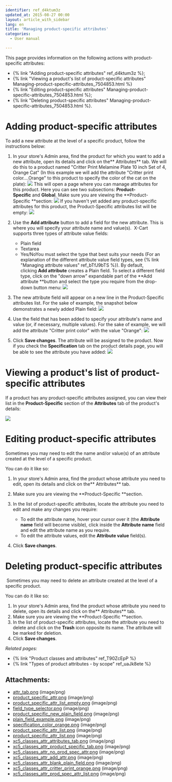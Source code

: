 ```yaml
---
identifier: ref_d4ktum3z
updated_at: 2015-08-27 00:00
layout: article_with_sidebar
lang: en
title: 'Managing product-specific attributes'
categories:
  - User manual

---
```



This page provides information on the following actions with product-specific attributes:

*   {% link "Adding product-specific attributes" ref_d4ktum3z %};
*   {% link "Viewing a product's list of product-specific attributes" Managing-product-specific-attributes_7504853.html %}
*   {% link "Editing product-specific attributes" Managing-product-specific-attributes_7504853.html %};
*   {% link "Deleting product-specific attributes" Managing-product-specific-attributes_7504853.html %}.

# Adding product-specific attributes 

To add a new attribute at the level of a specific product, follow the instructions below:

1.  In your store's Admin area, find the product for which you want to add a new attribute, open its details and click on the** Attributes** tab. We will do this to a product named "Critter Print Melamine Plate 10 inch Set of 4, Orange Cat" (In this example we will add the attribute "Critter print color....Orange" to this product to specify the color of the cat on the plate):
    ![]({{site.baseurl}}/attachments/7504853/8719250.png)
    This will open a page where you can manage attributes for this product. Here you can see two subsections: **Product-Specific** and **Global**. Make sure you are viewing the **Product-Specific **section:
    ![]({{site.baseurl}}/attachments/7504853/8719251.png?effects=drop-shadow)
    If you haven't yet added any product-specific attributes for this product, the Product-Specific attributes list will be empty:
    ![]({{site.baseurl}}/attachments/7504853/8719252.png?effects=drop-shadow)
2.  Use the **Add attribute** button to add a field for the new attribute. This is where you will specify your attribute name and value(s). 
    X-Cart supports three types of attribute value fields:

    *   Plain field
    *   Textarea
    *   Yes/NoYou must select the type that best suits your needs (For an explanation of the different attribute value field types, see {% link "Managing attribute values" ref_bTfJ9bTS %}). By default, clicking **Add attribute** creates a Plain field. To select a different field type, click on the "down arrow" expandable part of the **Add attribute **button and select the type you require from the drop-down button menu:
    ![]({{site.baseurl}}/attachments/7504853/8719253.png?effects=drop-shadow)
3.  The new attribute field will appear on a new line in the Product-Specific attributes list. For the sake of example, the snapshot below demonstrates a newly added Plain field:
    ![]({{site.baseurl}}/attachments/7504853/8719254.png?effects=drop-shadow)
4.  Use the field that has been added to specify your attribute's name and value (or, if necessary, multiple values). For the sake of example, we will add the attribute "Critter print color" with the value "Orange":
    ![]({{site.baseurl}}/attachments/7504853/8719255.png?effects=drop-shadow)
5.  Click **Save changes**. The attribute will be assigned to the product.
    Now if you check the **Specification** tab on the product details page, you will be able to see the attribute you have added:
    ![]({{site.baseurl}}/attachments/7504853/7602459.png?effects=drop-shadow)

# Viewing a product's list of product-specific attributes

If a product has any product-specific attributes assigned, you can view their list in the **Product-Specific** section of the **Attributes** tab of the product's details:

![]({{site.baseurl}}/attachments/7504853/8719256.png?effects=drop-shadow)

# Editing product-specific attributes

Sometimes you may need to edit the name and/or value(s) of an attribute created at the level of a specific product.

You can do it like so:

1.  In your store's Admin area, find the product whose attribute you need to edit, open its details and click on the** Attributes** tab. 
2.  Make sure you are viewing the **Product-Specific **section.
3.  In the list of product-specific attributes, locate the attribute you need to edit and make any changes you require:

    *   To edit the attribute name, hover your cursor over it (the **Attribute name** field will become visible), click inside the **Attribute name** field and edit the attribute name as you require. 
    *   To edit the attribute values, edit the **Attribute value** field(s).
4.  Click **Save changes**.

# Deleting product-specific attributes

 Sometimes you may need to delete an attribute created at the level of a specific product.

You can do it like so:

1.  In your store's Admin area, find the product whose attribute you need to delete, open its details and click on the** Attributes** tab. 
2.  Make sure you are viewing the **Product-Specific **section.
3.  In the list of product-specific attributes, locate the attribute you need to delete and click on the **Trash** icon opposite its name. The attribute will be marked for deletion.
4.  Click **Save changes**.

_Related pages:_

*   {% link "Product classes and attributes" ref_T90ZcEpP %}
*   {% link "Types of product attributes - by scope" ref_uaJk8ete %}

## Attachments:

* [attr_tab.png]({{site.baseurl}}/attachments/7504853/7602453.png) (image/png)
* [product_specific_attr.png]({{site.baseurl}}/attachments/7504853/7602454.png) (image/png)
* [product_specific_attr_list_empty.png]({{site.baseurl}}/attachments/7504853/7602455.png) (image/png)
* [field_type_selector.png]({{site.baseurl}}/attachments/7504853/7602456.png) (image/png)
* [product_specific_new_plain_field.png]({{site.baseurl}}/attachments/7504853/7602457.png) (image/png)
* [plain_field_example.png]({{site.baseurl}}/attachments/7504853/7602458.png) (image/png)
* [specification_color_orange.png]({{site.baseurl}}/attachments/7504853/7602459.png) (image/png)
* [product_specific_attr_list.png]({{site.baseurl}}/attachments/7504853/7602567.png) (image/png)
* [product_specific_attr_list.png]({{site.baseurl}}/attachments/7504853/7602545.png) (image/png)
* [xc5_classes_attr_attributes_tab.png]({{site.baseurl}}/attachments/7504853/8719250.png) (image/png)
* [xc5_classes_attr_product_specific_tab.png]({{site.baseurl}}/attachments/7504853/8719251.png) (image/png)
* [xc5_classes_attr_no_prod_spec_attr.png]({{site.baseurl}}/attachments/7504853/8719252.png) (image/png)
* [xc5_classes_attr_add_attr.png]({{site.baseurl}}/attachments/7504853/8719253.png) (image/png)
* [xc5_classes_attr_blank_plain_field.png]({{site.baseurl}}/attachments/7504853/8719254.png) (image/png)
* [xc5_classes_attr_critter_print_orange.png]({{site.baseurl}}/attachments/7504853/8719255.png) (image/png)
* [xc5_classes_attr_prod_spec_attr_list.png]({{site.baseurl}}/attachments/7504853/8719256.png) (image/png)